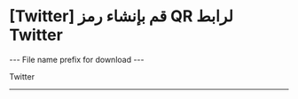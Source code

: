 <h1>[Twitter] قم بإنشاء رمز QR لرابط Twitter</h1>

--- File name prefix for download ---

Twitter

----------
